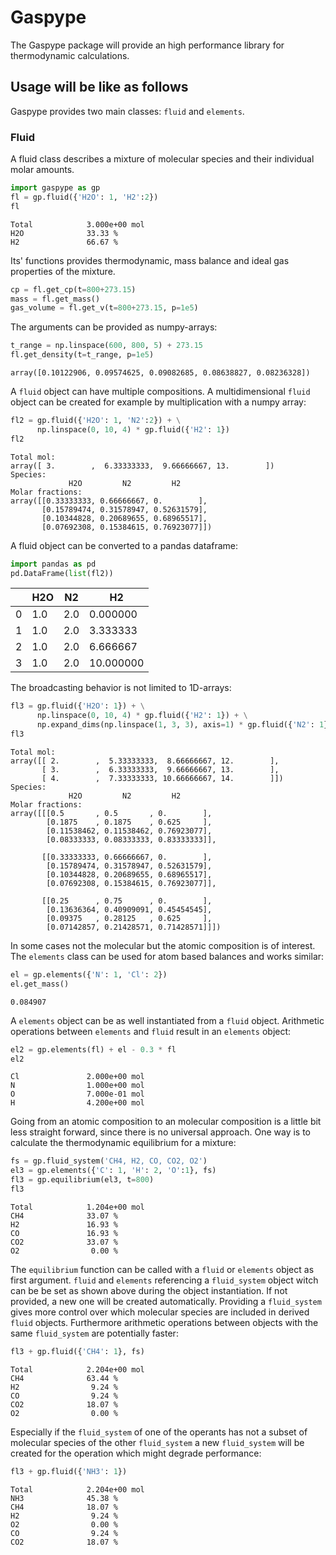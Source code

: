 # Gaspype

The Gaspype package will provide an high performance library for thermodynamic calculations.

## Usage will be like as follows

Gaspype provides two main classes: ```fluid``` and ```elements```.

### Fluid

A fluid class describes a mixture of molecular species and their individual molar amounts.

``` python
import gaspype as gp
fl = gp.fluid({'H2O': 1, 'H2':2})
fl
```
```
Total            3.000e+00 mol
H2O              33.33 %
H2               66.67 %
```

Its' functions provides thermodynamic, mass balance and ideal gas properties of the mixture.

``` python
cp = fl.get_cp(t=800+273.15)
mass = fl.get_mass()
gas_volume = fl.get_v(t=800+273.15, p=1e5)
```

The arguments can be provided as numpy-arrays:

``` python
t_range = np.linspace(600, 800, 5) + 273.15
fl.get_density(t=t_range, p=1e5)
```
```
array([0.10122906, 0.09574625, 0.09082685, 0.08638827, 0.08236328])
```
A ```fluid``` object can have multiple compositions. A multidimensional ```fluid``` object can be created for example by multiplication with a numpy array:

``` python
fl2 = gp.fluid({'H2O': 1, 'N2':2}) + \
      np.linspace(0, 10, 4) * gp.fluid({'H2': 1})
fl2
```
```
Total mol:
array([ 3.        ,  6.33333333,  9.66666667, 13.        ])
Species:
             H2O         N2         H2
Molar fractions:
array([[0.33333333, 0.66666667, 0.        ],
       [0.15789474, 0.31578947, 0.52631579],
       [0.10344828, 0.20689655, 0.68965517],
       [0.07692308, 0.15384615, 0.76923077]])
```
A fluid object can be converted to a pandas dataframe:
``` python
import pandas as pd
pd.DataFrame(list(fl2))
```
|    | H2O | N2  |  H2 
|----|-----|-----|-------
|0   | 1.0 | 2.0 | 0.000000
|1   | 1.0 | 2.0 | 3.333333
|2   | 1.0 | 2.0 | 6.666667
|3   | 1.0 | 2.0 | 10.000000

The broadcasting behavior is not limited to 1D-arrays:

``` python
fl3 = gp.fluid({'H2O': 1}) + \
      np.linspace(0, 10, 4) * gp.fluid({'H2': 1}) + \
      np.expand_dims(np.linspace(1, 3, 3), axis=1) * gp.fluid({'N2': 1})
fl3
```
```
Total mol:
array([[ 2.        ,  5.33333333,  8.66666667, 12.        ],
       [ 3.        ,  6.33333333,  9.66666667, 13.        ],
       [ 4.        ,  7.33333333, 10.66666667, 14.        ]])
Species:
             H2O         N2         H2
Molar fractions:
array([[[0.5       , 0.5       , 0.        ],
        [0.1875    , 0.1875    , 0.625     ],
        [0.11538462, 0.11538462, 0.76923077],
        [0.08333333, 0.08333333, 0.83333333]],

       [[0.33333333, 0.66666667, 0.        ],
        [0.15789474, 0.31578947, 0.52631579],
        [0.10344828, 0.20689655, 0.68965517],
        [0.07692308, 0.15384615, 0.76923077]],

       [[0.25      , 0.75      , 0.        ],
        [0.13636364, 0.40909091, 0.45454545],
        [0.09375   , 0.28125   , 0.625     ],
        [0.07142857, 0.21428571, 0.71428571]]])
```
In some cases not the molecular but the atomic composition is of interest. The ```elements``` class can be used for atom based balances and works similar:

``` python
el = gp.elements({'N': 1, 'Cl': 2})
el.get_mass()
```
```
0.084907
```
A ```elements``` object can be as well instantiated from a ```fluid``` object. Arithmetic operations between ```elements``` and ```fluid``` result in an ```elements``` object:
``` python
el2 = gp.elements(fl) + el - 0.3 * fl
el2
```
```
Cl               2.000e+00 mol
N                1.000e+00 mol
O                7.000e-01 mol
H                4.200e+00 mol
```

Going from an atomic composition to an molecular composition is a little bit less straight forward, since there is no universal approach. One way is to calculate the thermodynamic equilibrium for a mixture:

``` python
fs = gp.fluid_system('CH4, H2, CO, CO2, O2')
el3 = gp.elements({'C': 1, 'H': 2, 'O':1}, fs)
fl3 = gp.equilibrium(el3, t=800)
fl3
```
```
Total            1.204e+00 mol
CH4              33.07 %
H2               16.93 %
CO               16.93 %
CO2              33.07 %
O2                0.00 %
```

The ```equilibrium``` function can be called with a ```fluid``` or ```elements``` object as first argument. ```fluid``` and ```elements``` referencing a ```fluid_system``` object witch can be be set as shown above during the object instantiation. If not provided, a new one will be created automatically. Providing a ```fluid_system``` gives more control over which molecular species are included in derived ```fluid``` objects. Furthermore arithmetic operations between objects with the same ```fluid_system``` are potentially faster:

``` python
fl3 + gp.fluid({'CH4': 1}, fs)
```
```
Total            2.204e+00 mol
CH4              63.44 %
H2                9.24 %
CO                9.24 %
CO2              18.07 %
O2                0.00 %
```

Especially if the ```fluid_system``` of one of the operants has not a subset of molecular species of the other ```fluid_system``` a new ```fluid_system``` will be created for the operation which might degrade performance:

``` python
fl3 + gp.fluid({'NH3': 1})
```
```
Total            2.204e+00 mol
NH3              45.38 %
CH4              18.07 %
H2                9.24 %
O2                0.00 %
CO                9.24 %
CO2              18.07 %
```